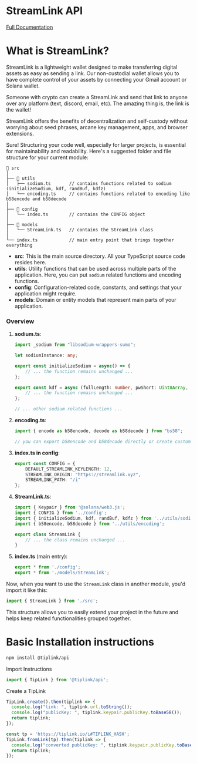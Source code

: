 # StreamLink API

[Full Documentation](https://docs.streamlink.xyz)


# What is StreamLink?

StreamLink is a lightweight wallet designed to make transferring digital assets as easy as sending a link. Our non-custodial wallet allows you to have complete control of your assets by connecting your Gmail account or Solana wallet.

Someone with crypto can create a StreamLink and send that link to anyone over any platform (text, discord, email, etc). The amazing thing is, the link is the wallet!

StreamLink offers the benefits of decentralization and self-custody without worrying about seed phrases, arcane key management, apps, and browser extensions.


Sure! Structuring your code well, especially for larger projects, is essential for maintainability and readability. Here's a suggested folder and file structure for your current module:

```
📁 src
│
├── 📁 utils
│   ├── sodium.ts       // contains functions related to sodium (initializeSodium, kdf, randBuf, kdfz)
│   └── encoding.ts     // contains functions related to encoding like b58encode and b58decode
│
├── 📁 config
│   └── index.ts        // contains the CONFIG object
│
├── 📁 models
│   └── StreamLink.ts   // contains the StreamLink class
│
└── index.ts            // main entry point that brings together everything
```

- **src**: This is the main source directory. All your TypeScript source code resides here.
- **utils**: Utility functions that can be used across multiple parts of the application. Here, you can put `sodium` related functions and encoding functions.
- **config**: Configuration-related code, constants, and settings that your application might require.
- **models**: Domain or entity models that represent main parts of your application.

### Overview

1. **sodium.ts**:
   ```typescript
   import _sodium from "libsodium-wrappers-sumo";

   let sodiumInstance: any;

   export const initializeSodium = async() => {
       // ... the function remains unchanged ...
   };

   export const kdf = async (fullLength: number, pwShort: Uint8Array, salt: Uint8Array) => {
       // ... the function remains unchanged ...
   };

   // ... other sodium related functions ...
   ```

2. **encoding.ts**:
   ```typescript
   import { encode as b58encode, decode as b58decode } from "bs58";

   // you can export b58encode and b58decode directly or create custom functions
   ```

3. **index.ts in config**:
   ```typescript
   export const CONFIG = {
       DEFAULT_STREAMLINK_KEYLENGTH: 12,
       STREAMLINK_ORIGIN: "https://streamlink.xyz",
       STREAMLINK_PATH: "/i"
   };
   ```

4. **StreamLink.ts**:
   ```typescript
   import { Keypair } from '@solana/web3.js';
   import { CONFIG } from '../config';
   import { initializeSodium, kdf, randBuf, kdfz } from '../utils/sodium';
   import { b58encode, b58decode } from '../utils/encoding';

   export class StreamLink {
       // ... the class remains unchanged ...
   }
   ```

5. **index.ts** (main entry):
   ```typescript
   export * from './config';
   export * from './models/StreamLink';
   ```

Now, when you want to use the `StreamLink` class in another module, you'd import it like this:

```typescript
import { StreamLink } from './src';
```

This structure allows you to easily extend your project in the future and helps keep related functionalities grouped together.


# Basic Installation instructions
```bash
npm install @tiplink/api
```
Import Instructions
```js
import { TipLink } from '@tiplink/api';
```
Create a TipLink
```js
TipLink.create().then(tiplink => {
  console.log("link: ", tiplink.url.toString());
  console.log("publicKey: ", tiplink.keypair.publicKey.toBase58());
  return tiplink;
});
```
```js
const tp = 'https://tiplink.io/i#TIPLINK_HASH';
TipLink.fromLink(tp).then(tiplink => {
  console.log("converted publicKey: ", tiplink.keypair.publicKey.toBase58());
  return tiplink;
});
```
